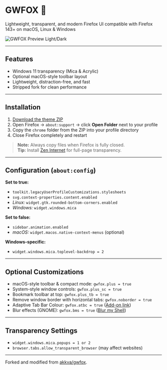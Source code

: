 # GWFOX 🦊
Lightweight, transparent, and modern Firefox UI compatible with Firefox 143+ on macOS, Linux & Windows

![GWFOX Preview Light/Dark](https://github.com/user-attachments/assets/204bffdb-d37f-4a3e-98f6-c21e84b3b46d)

---

## Features
- Windows 11 transparency (Mica & Acrylic)  
- Optional macOS-style toolbar layout  
- Lightweight, distraction-free, and fast  
- Stripped fork for clean performance  

---

## Installation
1. [Download the theme ZIP](https://github.com/akkva/gwfox/archive/refs/heads/main.zip)  
2. Open Firefox → `about:support` → click **Open Folder** next to your profile  
3. Copy the `chrome` folder from the ZIP into your profile directory  
4. Close Firefox completely and restart  

> **Note:** Always copy files when Firefox is fully closed.  
> **Tip:** Install [Zen Internet](https://addons.mozilla.org/en-US/firefox/addon/zen-internet/) for full-page transparency.  

---

## Configuration (`about:config`)

**Set to true:**  
- `toolkit.legacyUserProfileCustomizations.stylesheets`  
- `svg.context-properties.content.enabled`  
- _Linux:_ `widget.gtk.rounded-bottom-corners.enabled`  
- _Windows:_ `widget.windows.mica`  

**Set to false:**  
- `sidebar.animation.enabled`  
- _macOS:_ `widget.macos.native-context-menus` (optional)  

**Windows-specific:**  
- `widget.windows.mica.toplevel-backdrop = 2`  

---

## Optional Customizations
- macOS-style toolbar & compact mode: `gwfox.plus = true`  
- System-style window controls: `gwfox.plus_sc = true`  
- Bookmark toolbar at top: `gwfox.plus_tb = true`  
- Remove window border with horizontal tabs: `gwfox.noborder = true`  
- Adaptive Tab Bar Colour: `gwfox.atbc = true` ([Add-on link](https://addons.mozilla.org/firefox/addon/adaptive-tab-bar-colour))  
- Blur effects (GNOME): `gwfox.bms = true` ([Blur my Shell](https://extensions.gnome.org/extension/3193/blur-my-shell))  

---

## Transparency Settings
- `widget.windows.mica.popups = 1 or 2`  
- `browser.tabs.allow_transparent_browser` (may affect websites)  

---

Forked and modified from [akkva/gwfox](https://github.com/akkva).

